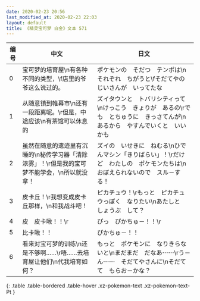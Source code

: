 ```yaml
---
date: 2020-02-23 20:56
last_modified_at: 2020-02-23 22:03
layout: default
title: 《精灵宝可梦 白金》文本 571
---
```

| 编号 | 中文 | 日文 |
| ---- | ---- | ---- |
| 0 | 宝可梦的培育屋\n有各种不同的类型，\f店里的爷爷这么说过的。 | ポケモンの　そだつ　テンポは\nそれぞれ　ちがうと\fそだてやの　じいさんが　いってたな |
| 1 | 从随意镇到帷幕市\n还有一段距离呢。\r但是，中途应该\n有茶馆可以休息的 | ズイタウンと　トバリシティって\nけっこう　きょりが　あるの\rでも　とちゅうに　きっさてんが\nあるから　やすんでいくと　いいかも |
| 2 | 虽然在随意的遗迹里有沉睡的\n秘传学习器「清除浓雾」！\r但是我的宝可梦不能学会，\n所以就没拿！ | ズイの　いせきに　ねむる\nひでんマシン「きりばらい」！\rだけど　わたしの　ポケモンたちは\nおぼえられないので　スル－する！ |
| 3 | 皮卡丘！\r我想变成皮卡丘那样，\n和我战斗吧！ | ピカチュウ！\rもっと　ピカチュウっぽく　なりたい\nあたしと　しょうぶ　して？ |
| 4 | 皮　皮卡啾！！\r | ぴっ　ぴかちゅ－！！\r |
| 5 | 比卡啾！！ | ぴかちゅ－！！ |
| 6 | 看来对宝可梦的训练\n还是不够啊……\r唔……去培育屋让他们\n代我培育如何？ | もっと　ポケモンに　なりきらないと\nまだまだ　だなあ⋯⋯\rう－ん⋯⋯　そだてやさんに\nそだてて　もらお－かな？ |
{: .table .table-bordered .table-hover .xz-pokemon-text .xz-pokemon-text-Pt }
